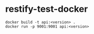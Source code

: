 # restify-test-docker
```
docker build -t api:<version> .
docker run -p 9001:9001 api:<version>
```
